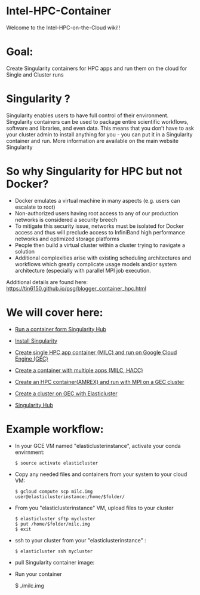 # Intel-HPC-Container
Welcome to the Intel-HPC-on-the-Cloud wiki!!

# Goal:
Create Singularity containers for HPC apps and run them on the cloud for Single and Cluster runs

# Singularity ?
Singularity enables users to have full control of their environment. Singularity containers can be used to package entire scientific workflows, software and libraries, and even data. This means that you don’t have to ask your cluster admin to install anything for you - you can put it in a Singularity container and run. More information are available on the main website Singularity

# So why Singularity for HPC  but not Docker?

* Docker emulates a virtual machine in many aspects (e.g. users can escalate to root)
* Non-authorized users having root access to any of our production networks is considered a security breech
* To mitigate this security issue, networks must be isolated for Docker access and thus will preclude access to InfiniBand high performance networks and optimized storage platforms
* People then build a virtual cluster within a cluster trying to navigate a solution
* Additional complexities arise with existing scheduling architectures and workflows which greatly complicate usage models and/or system architecture (especially with parallel MPI job execution.

Additional details are found here: https://tin6150.github.io/psg/blogger_container_hpc.html


# We will cover here:

* [Run a container form Singularity Hub](https://github.com/intel/Intel-HPC-Container/blob/master/docs/README.md)

* [Install Singularity](https://github.com/Smahane/Intel-HPC-Container/wiki/Install-Singularity)

* [Create single HPC app container (MILC) and run on Google Cloud Engine (GEC)](https://github.com/Smahane/Intel-HPC-Container/wiki/Create-single-HPC-app-container-(MILC)-and-run-on-Google-Cloud-Engine-(GEC))

* [Create a container with multiple apps (MILC, HACC)](https://github.com/Smahane/Intel-HPC-Container/wiki/Create-a-container-with-multiple-apps-(MILC,-HACC) )

* [Create an HPC container(AMREX) and run with MPI on a GEC cluster](https://github.com/Smahane/Intel-HPC-Container/wiki/Create-an-HPC-container(AMREX)-and-run-with-MPI-on-a-GEC-cluster) 
* [Create a cluster on GEC with Elasticluster](https://github.com/Smahane/Intel-HPC-Container/wiki/Create-a-cluster-on-GEC-with-Elasticluster)
* [Singularity Hub](https://github.com/Smahane/Intel-HPC-Container/wiki/Singularity-Hub)

# Example workflow:
 * In your GCE VM named "elasticlusterinstance", activate your conda envirnment:
 
       $ source activate elasticluster
   
  * Copy any needed files and containers from your system to your cloud VM:
  
    	$ gcloud compute scp milc.img user@elasticlusterinstance:/home/$folder/

  * From you "elasticlusterinstance" VM, upload files to your cluster
  
        $ elasticluster sftp mycluster
        $ put /home/$folder/milc.img
        $ exit

  * ssh to your cluster from your "elasticlusterinstance" :
  
        $ elasticluster ssh mycluster

  * pull Singularity container image:
  
   * Run your container
   
        $ ./milc.img
